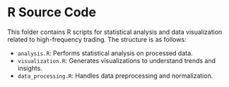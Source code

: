 # R Source Code

This folder contains R scripts for statistical analysis and data visualization related to high-frequency trading. The structure is as follows:
- `analysis.R`: Performs statistical analysis on processed data.
- `visualization.R`: Generates visualizations to understand trends and insights.
- `data_processing.R`: Handles data preprocessing and normalization.
